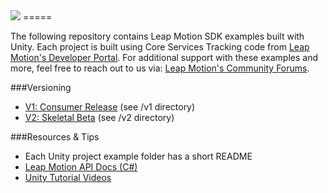 <img src="https://lm-assets.s3.amazonaws.com/screenshots/leap_unity.png">
=====

The following repository contains Leap Motion SDK examples built with Unity. Each project is built using Core Services Tracking code from [Leap Motion's Developer Portal](https://developer.leapmotion.com/downloads). For additional support with these examples and more, feel free to reach out to us via: [Leap Motion's Community Forums](https://community.leapmotion.com).

###Versioning
* [V1: Consumer Release](https://developer.leapmotion.com/downloads) (see /v1 directory)
* [V2: Skeletal Beta](https://developer.leapmotion.com/downloads/skeletal-beta) (see /v2 directory)

###Resources & Tips
* Each Unity project example folder has a short README
* [Leap Motion API Docs (C#)](https://developer.leapmotion.com/documentation)
* [Unity Tutorial Videos](https://unity3d.com/learn/tutorials/modules)
